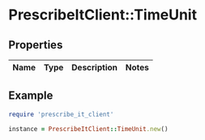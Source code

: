 # PrescribeItClient::TimeUnit

## Properties

| Name | Type | Description | Notes |
| ---- | ---- | ----------- | ----- |

## Example

```ruby
require 'prescribe_it_client'

instance = PrescribeItClient::TimeUnit.new()
```

